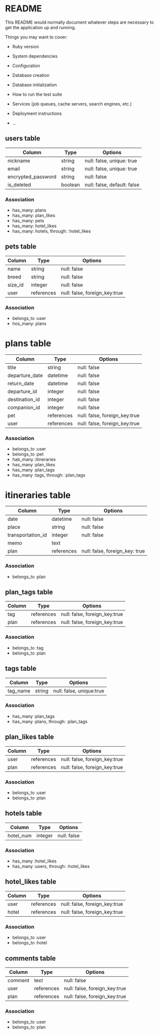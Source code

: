 # README

This README would normally document whatever steps are necessary to get the
application up and running.

Things you may want to cover:

* Ruby version

* System dependencies

* Configuration

* Database creation

* Database initialization

* How to run the test suite

* Services (job queues, cache servers, search engines, etc.)

* Deployment instructions

* ...


## users table
|Column                |Type   |Options                      |
|----------------------|--------|----------------------------|
|nickname              |string  |null: false, unique: true   |
|email                 |string  |null: false, unique: true   |
|encrypted_password    |string  |null: false                 |
|is_deleted            |boolean |null: false, default: false |

### Association
- has_many: plans
- has_many: plan_likes
- has_many: pets
- has_many: hotel_likes
- has_many: hotels, through: :hotel_likes

## pets table
|Column                |Type        |Options                        |
|----------------------|------------|-------------------------------|
|name                  |string      |null: false                    |
|breed                 |string      |null: false                    |
|size_id               |integer     |null: false                    |
|user                  |references  |null: false, foreign_key:true  |

### Association
- belongs_to :user
- hos_many: plans


# plans table
|Column                |Type    |Options                           |
|----------------------|------------|------------------------------|
|title                 |string      |null: false                   |
|departure_date        |datetime    |null: false                   |
|return_date           |datetime    |null: false                   |
|departure_id          |integer     |null: false                   |
|destination_id        |integer     |null: false                   |
|companion_id          |integer     |null: false                   |
|pet                   |references  |null: false, foreign_key:true |
|user                  |references  |null: false, foreign_key:true |

### Association
- belongs_to :user
- belongs_to :pet
- hab_many :itineraries
- has_many :plan_likes
- has_many :plan_tags 
- has_many :tags, through: :plan_tags

# itineraries table
|Column                |Type    |Options                           |
|----------------------|------------|------------------------------|
|date                  |datetime    |null: false                   |
|place                 |string      |null: false                   |
|transportation_id     |integer     |null: false                   |
|memo                  |text        |                              |
|plan                  |references  |null: false, foreign_key: true|

### Association
- belongs_to :plan

## plan_tags table 
|Column                |Type    |Options                           |
|----------------------|------------|------------------------------|
|tag                   |references  |null: false, foreign_key:true |
|plan                  |references  |null: false, foreign_key:true |

### Association
- belongs_to :tag
- belongs_to :plan

## tags table 
|Column                |Type    |Options                           |
|----------------------|------------|------------------------------|
|tag_name              |string      |null: false, unique:true |

### Association
- has_many :plan_tags
- has_many :plans, through: :plan_tags

## plan_likes table 
|Column                |Type    |Options                           |
|----------------------|------------|------------------------------|
|user                  |references  |null: false, foreign_key:true |
|plan                  |references  |null: false, foreign_key:true |

### Association
- belongs_to :user
- belongs_to :plan

## hotels table
|Column                |Type    |Options                           |
|----------------------|------------|------------------------------|
|hotel_num             |integer     |null: false                   |

### Association
- has_many :hotel_likes
- has_many :users, through: :hotel_likes

## hotel_likes table
|Column                |Type    |Options                           |
|----------------------|------------|------------------------------|
|user                  |references  |null: false, foreign_key:true |
|hotel                 |references  |null: false, foreign_key:true |

### Association
- belongs_to :user
- belongs_to :hotel

## comments table
|Column                |Type    |Options                           |
|----------------------|------------|------------------------------|
|comment               |text        |null: false                   |
|user                  |references  |null: false, foreign_key:true |
|plan                  |references  |null: false, foreign_key:true |

### Association
- belongs_to :user
- belongs_to :plan